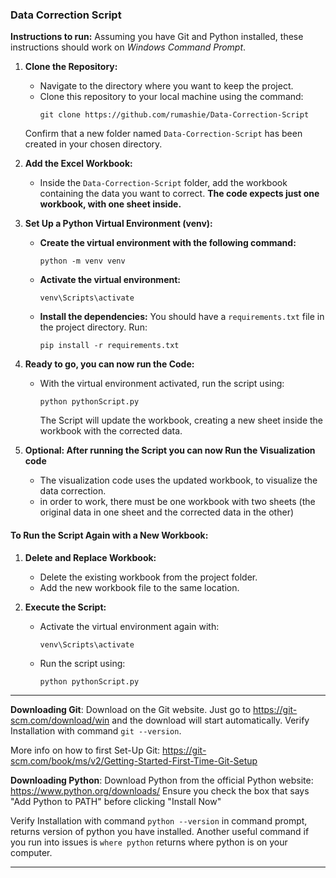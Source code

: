 ### Data Correction Script

**Instructions to run:**
Assuming you have Git and Python installed, these instructions should work on *Windows Command Prompt*.

1. **Clone the Repository:**
   - Navigate to the directory where you want to keep the project.
   - Clone this repository to your local machine using the command:
     ```
     git clone https://github.com/rumashie/Data-Correction-Script
     ```
   Confirm that a new folder named `Data-Correction-Script` has been created in your chosen directory.

2. **Add the Excel Workbook:**
   - Inside the `Data-Correction-Script` folder, add the workbook containing the data you want to correct. **The code expects just one workbook, with one sheet inside.**

3. **Set Up a Python Virtual Environment (venv):**
   - **Create the virtual environment with the following command:**
     ```
     python -m venv venv
     ```
   - **Activate the virtual environment:**
     ```
     venv\Scripts\activate
     ```
   - **Install the dependencies:**
     You should have a `requirements.txt` file in the project directory. Run:
     ```
     pip install -r requirements.txt
     ```

4. **Ready to go, you can now run the Code:**
   - With the virtual environment activated, run the script using:
     ```
     python pythonScript.py
     ```
     The Script will update the workbook, creating a new sheet inside the workbook with the corrected data.
     
5. **Optional: After running the Script you can now Run the Visualization code**
     - The visualization code uses the updated workbook, to visualize the data correction.
     - in order to work, there must be one workbook with two sheets (the original data in one sheet and the corrected data in the other)

#### To Run the Script Again with a New Workbook:
1. **Delete and Replace Workbook:**
   - Delete the existing workbook from the project folder.
   - Add the new workbook file to the same location.

2. **Execute the Script:**
   - Activate the virtual environment again with:
     ```
     venv\Scripts\activate
     ```
   - Run the script using:
     ```
     python pythonScript.py
     ```
___________________________________________________________________________________________________________________
**Downloading Git**:
Download on the Git website. Just go to https://git-scm.com/download/win and the download will start automatically.
Verify Installation with command `git --version`. 

More info on how to first Set-Up Git: https://git-scm.com/book/ms/v2/Getting-Started-First-Time-Git-Setup

**Downloading Python**:
Download Python from the official Python website: https://www.python.org/downloads/
Ensure you check the box that says "Add Python to PATH" before clicking "Install Now"

Verify Installation with command `python --version` in command prompt, returns version of python you have installed. 
Another useful command if you run into issues is `where python` returns where python is on your computer.


_______________________________________________________________________________________________________________________________________
